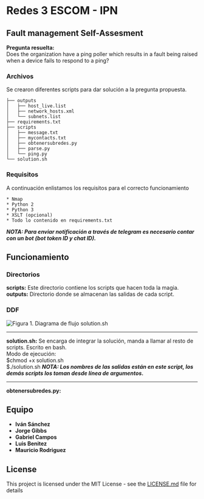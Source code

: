 # Redes 3 ESCOM - IPN
## Fault management Self-Assesment
**Pregunta resuelta:**  
Does the organization have a ping poller which results in a fault being raised when a device fails to respond to a ping?
### Archivos 

Se crearon diferentes scripts para dar solución a la pregunta propuesta.

```
├── outputs
│   ├── host_live.list
│   ├── network_hosts.xml
│   └── subnets.list
├── requirements.txt
├── scripts
│   ├── message.txt
│   ├── mycontacts.txt
│   ├── obtenersubredes.py
│   ├── parse.py
│   └── ping.py
└── solution.sh

```
### Requisitos

A continuación enlistamos los requisitos para el correcto funcionamiento

```
* Nmap
* Python 2
* Python 3
* XSLT (opcional)
* Todo lo contenido en requirements.txt
```
***NOTA: Para enviar notificación a través de telegram es necesario contar con un bot (bot token ID y chat ID).***
## Funcionamiento
### Directorios
**scripts:** Este directorio contiene los scripts que hacen toda la magia.  
**outputs:** Directorio donde se almacenan las salidas de cada script.
### DDF
![Figura 1. Diagrama de flujo solution.sh](https://github.com/todmephis/redes3ESCOM/blob/master/Pregunta1/images/p1_1.png)  
___
**solution.sh:** Se encarga de integrar la solución, manda a llamar al resto de scripts.   Escrito en bash.  
Modo de ejecución:  
$chmod +x solution.sh  
$./solution.sh 
***NOTA: Los nombres de las salidas están en este script, los demás scripts los toman desde línea de argumentos.*** 
___ 
**obtenersubredes.py:** 

## Equipo

* **Iván Sánchez** 
* **Jorge Gibbs**
* **Gabriel Campos**
* **Luis Benitez**
* **Mauricio Rodriguez**

## License

This project is licensed under the MIT License - see the [LICENSE.md](LICENSE.md) file for details


